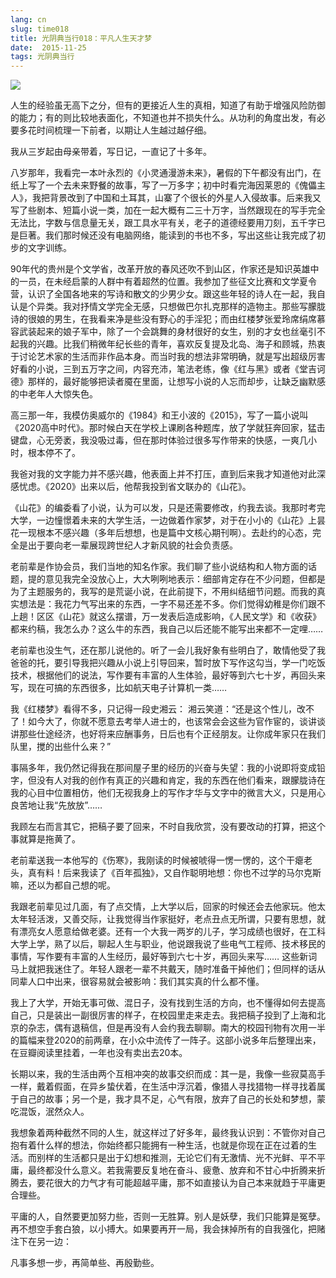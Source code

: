 ```yaml
---
lang: cn
slug: time018
title: 光阴典当行018：平凡人生天才梦
date:  2015-11-25
tags: 光阴典当行
---
```

<!-- more -->
![](http://oouh9u8nz.bkt.gdipper.com//time018.jpg)

人生的经验虽无高下之分，但有的更接近人生的真相，知道了有助于增强风险防御的能力；有的则比较地表面化，不知道也并不损失什么。从功利的角度出发，有必要多花时间梳理一下前者，以期让人生越过越仔细。

我从三岁起由母亲带着，写日记，一直记了十多年。

八岁那年，我看完一本叶永烈的《小灵通漫游未来》，暑假的下午都没有出门，在纸上写了一个去未来野餐的故事，写了一万多字；初中时看完海因莱恩的《傀儡主人》，我把背景改到了中国和土耳其，山寨了个很长的外星人入侵故事。后来我又写了些剧本、短篇小说一类，加在一起大概有二三十万字，当然跟现在的写手完全无法比，字数与信息量无关，跟工具水平有关，老子的道德经要用刀刻，五千字已是巨著。我们那时候还没有电脑网络，能读到的书也不多，写出这些让我完成了初步的文字训练。

90年代的贵州是个文学省，改革开放的春风还吹不到山区，作家还是知识英雄中的一员，在未经启蒙的人群中有着超然的位置。我参加了些征文比赛和文学夏令营，认识了全国各地来的写诗和散文的少男少女。跟这些年轻的诗人在一起，我自认是个异类。我对抒情文学完全无感，只想做巴尔扎克那样的造物主。那些写朦胧诗的很娘的男生，在我看来净是些没有野心的手淫犯；而由红楼梦张爱玲席绢席慕容武装起来的娘子军中，除了一个会跳舞的身材很好的女生，别的才女也丝毫引不起我的兴趣。比我们稍微年纪长些的青年，喜欢反复提及北岛、海子和顾城，热衷于讨论艺术家的生活而非作品本身。而当时我的想法非常明确，就是写出超级厉害好看的小说，三到五万字之间，内容充沛，笔法老练，像《红与黑》或者《堂吉诃德》那样的，最好能够把读者魇在里面，让想写小说的人忘而却步，让缺乏幽默感的中老年人大惊失色。

高三那一年，我模仿奥威尔的《1984》和王小波的《2015》，写了一篇小说叫《2020高中时代》。那时候白天在学校上课刷各种题库，放了学就狂奔回家，猛击键盘，心无旁袤，我没吸过毒，但在那时体验过很多写作带来的快感，一爽几小时，根本停不了。

我爸对我的文字能力并不感兴趣，他表面上并不打压，直到后来我才知道他对此深感忧虑。《2020》出来以后，他帮我投到省文联办的《山花》。

《山花》的编委看了小说，认为可以发，只是还需要修改，约我去谈。我那时考完大学，一边憧憬着未来的大学生活，一边做着作家梦，对于在小小的《山花》上昙花一现根本不感兴趣（多年后想想，也是篇中文核心期刊啊）。去赴约的心态，完全是出于要向老一辈展现跨世纪人才新风貌的社会负责感。

老前辈是作协会员，我们当地的知名作家。我们聊了些小说结构和人物方面的话题，提的意见我完全没放心上，大大咧咧地表示：细部肯定存在不少问题，但都是为了主题服务的，我写的是荒诞小说，在此前提下，不用纠结细节问题。而我的真实想法是：我花力气写出来的东西，一字不易还差不多。你们觉得幼稚是你们跟不上趟！区区《山花》就这么摆谱，万一发表后造成影响，《人民文学》和《收获》都来约稿，我怎么办？这么牛的东西，我自己以后还能不能写出来都不一定哩……

老前辈也没生气，还在那儿说他的。听了一会儿我好象有些明白了，敢情他受了我爸爸的托，要引导我把兴趣从小说上引导回来，暂时放下写作这勾当，学一门吃饭技术，根据他们的说法，写作要有丰富的人生体验，最好等到六七十岁，再回头来写，现在可搞的东西很多，比如航天电子计算机一类……

我《红楼梦》看得不多，只记得一段史湘云：
湘云笑道：“还是这个性儿，改不了！如今大了，你就不愿意去考举人进士的，也该常会会这些为官作宦的，谈讲谈讲那些仕途经济，也好将来应酬事务，日后也有个正经朋友。让你成年家只在我们队里，搅的出些什么来？”

事隔多年，我仍然记得我在那间屋子里的经历的兴奋与失望：我的小说即将变成铅字，但没有人对我的创作有真正的兴趣和肯定，我的东西在他们看来，跟朦胧诗在我的心目中位置相仿，他们无视我身上的写作才华与文字中的微言大义，只是用心良苦地让我“先放放”……

我顾左右而言其它，把稿子要了回来，不时自我欣赏，没有要改动的打算，把这个事就算是拖黄了。

老前辈送我一本他写的《伤寒》，我刚读的时候被唬得一愣一愣的，这个干瘪老头，真有料！后来我读了《百年孤独》，又自作聪明地想：你也不过学的马尔克斯嘛，还以为都自己想的呢。

我跟老前辈见过几面，有了点交情，上大学以后，回家的时候还会去他家玩。他太太年轻活泼，又善交际，让我觉得当作家挺好，老点丑点无所谓，只要有思想，就有漂亮女人愿意给做老婆。还有一个大我一两岁的儿子，学习成绩也很好，在工科大学上学，熟了以后，聊起人生与职业，他说跟我说了些电气工程师、技术移民的事情，写作要有丰富的人生经历，最好等到六七十岁，再回头来写……
这些新词马上就把我迷住了。年轻人跟老一辈不共戴天，随时准备干掉他们；但同样的话从同辈人口中出来，很容易就会被影响：我们其实真的什么都不懂。

我上了大学，开始无事可做、混日子，没有找到生活的方向，也不懂得如何去提高自己，只是装出一副很厉害的样子，在校园里走来走去。我把稿子投到了上海和北京的杂志，偶有退稿信，但是再没有人会约我去聊聊。南大的校园刊物有次用一半的篇幅来登2020的前两章，在小众中流传了一阵子。这部小说多年后整理出来，在豆瓣阅读里挂着，一年也没有卖出去20本。

长期以来，我的生活由两个互相冲突的故事交织而成：其一是，我像一些寂莫高手一样，戴着假面，在异乡蛰伏着，在生活中浮沉着，像猎人寻找猎物一样寻找着属于自己的故事；另一个是，我才具不足，心气有限，放弃了自己的长处和梦想，蒙吃混饭，泯然众人。

我想象着两种截然不同的人生，就这样过了好多年，最终我认识到：不管你对自己抱有着什么样的想法，你始终都只能拥有一种生活，也就是你现在正在过着的生活。而别样的生活都只是出于幻想和推测，无论它们有无激情、光不光鲜、平不平庸，最终都没什么意义。若我需要反复地在奋斗、疲惫、放弃和不甘心中折腾来折腾去，要花很大的力气才有可能超越平庸，那不如直接认为自己本来就趋于平庸更合理些。

平庸的人，自然要更加努力些，否则一无胜算。别人是妖孽，我们只能算是冤孽。再不想空手套白狼，以小搏大。如果要再开一局，我会抹掉所有的自我强化，把赌注下在另一边：

凡事多想一步，再简单些、再殷勤些。